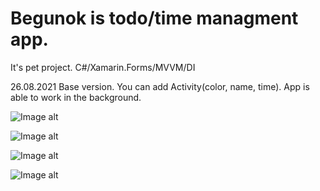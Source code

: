 # Begunok is todo/time managment app.
It's pet project. C#/Xamarin.Forms/MVVM/DI

26.08.2021
Base version. You can add Activity(color, name, time). App is able to work in the background.

![Image alt](https://github.com/ArtemiiF/Begunok/tree/master/img/test1.png)

![Image alt](https://github.com/ArtemiiF/Begunok/tree/master/img/test3.png)

![Image alt](https://github.com/ArtemiiF/Begunok/tree/master/img/test4.png)

![Image alt](https://github.com/ArtemiiF/Begunok/tree/master/img/test5.png)

